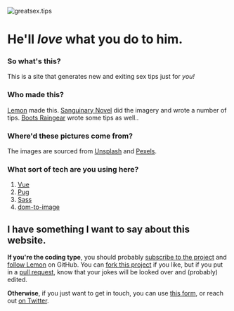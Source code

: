 ![greatsex.tips](https://greatsex.tips/svg/logo-wide.svg)
# He'll *love* what you do to him.

### So what's this?
This is a site that generates new and exiting sex tips just for *you!*

### Who made this?
[Lemon](http://ahoylemon.xyz) made this. [Sanguinary Novel](https://twitter.com/AberrantWhimsy) did the imagery and wrote a number of tips. [Boots Raingear](https://thefpl.us/meet/boots-raingear) wrote some tips as well..

### Where'd these pictures come from?
The images are sourced from [Unsplash](https://unsplash.com) and [Pexels](https://www.pexels.com/).

### What sort of tech are you using here?
1. [Vue](https://github.com/vuejs/vue)
2. [Pug](https://github.com/pugjs/pug)
3. [Sass](https://github.com/sass/sass)
4. [dom-to-image](https://github.com/tsayen/dom-to-image)

## I have something I want to say about this website.
**If you're the coding type**, you should probably [subscribe to the project](https://github.com/AhoyLemon/greatsex.tips/subscription) and [follow Lemon](https://github.com/AhoyLemon) on GitHub. You can [fork this project](https://github.com/AhoyLemon/greatsex.tips/fork) if you like, but if you put in a [pull request](https://github.com/AhoyLemon/greatsex.tips/pull/new/master), know that your jokes will be looked over and (probably) edited.

**Otherwise**, if you just want to get in touch, you can use [this form](https://goo.gl/forms/e1fJU67sQdC3BIrn1), or reach out [on Twitter](https://twitter.com/AhoyLemon).